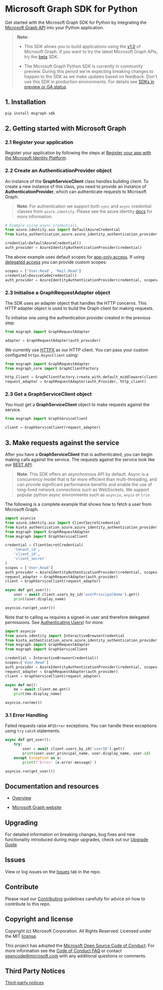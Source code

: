 # Microsoft Graph SDK for Python

Get started with the Microsoft Graph SDK for Python by integrating the [Microsoft Graph API](https://docs.microsoft.com/graph/overview) into your Python application.

> **Note:** 
> * This SDK allows you to build applications using the [v1.0](https://docs.microsoft.com/graph/use-the-api#version) of Microsoft Graph. If you want to try the latest Microsoft Graph APIs, try the [beta](https://github.com/microsoftgraph/msgraph-beta-sdk-python) SDK.  
>
> * The Microsoft Graph Python SDK is currently in community preview. During this period we're expecting breaking changes to happen to the SDK as we make updates based on feedback. Don't use this SDK in production environments. For details see [SDKs in preview or GA status](https://learn.microsoft.com/en-us/graph/sdks/sdks-overview#sdks-in-preview-or-ga-status).

## 1. Installation

```py
pip install msgraph-sdk
```

## 2. Getting started with Microsoft Graph

### 2.1 Register your application

Register your application by following the steps at [Register your app with the Microsoft Identity Platform](https://docs.microsoft.com/graph/auth-register-app-v2).

### 2.2 Create an AuthenticationProvider object

An instance of the **GraphServiceClient** class handles building client. To create a new instance of this class, you need to provide an instance of **AuthenticationProvider**, which can authenticate requests to Microsoft Graph.

> **Note**: For authentication we support both `sync` and `async` credential classes from `azure.identity`. Please see the azure identity [docs](https://learn.microsoft.com/en-us/python/api/azure-identity/azure.identity?view=azure-python) for more information.

```py
# Example using async credentials.
from azure.identity.aio import DefaultAzureCredential
from kiota_authentication_azure.azure_identity_authentication_provider import AzureIdentityAuthenticationProvider

credential=DefaultAzureCredential()
auth_provider = AzureIdentityAuthenticationProvider(credential)
```

The above example uses default scopes for [app-only access](https://learn.microsoft.com/en-us/graph/permissions-overview#delegated-permissions).  If using [delegated access](https://learn.microsoft.com/en-us/graph/permissions-overview#delegated-permissions) you can provide custom scopes:

```py
scopes = ['User.Read', 'Mail.Read']
credential=DeviceCodeCredential()
auth_provider = AzureIdentityAuthenticationProvider(credential, scopes=scopes)
```

### 2.3 Initialise a GraphRequestAdapter object

The SDK uses an adapter object that handles the HTTP concerns. This HTTP adapter object is used to build the Graph client for making requests.

To initialise one using the authentication provider created in the previous step:

```py
from msgraph import GraphRequestAdapter

adapter = GraphRequestAdapter(auth_provider)
```

We currently use [HTTPX](https://www.python-httpx.org/) as our HTTP client. You can pass your custom configured `httpx.AsyncClient` using:

```py
from msgraph import GraphRequestAdapter
from msgraph_core import GraphClientFactory

http_Client = GraphClientFactory.create_with_default_middleware(client=httpx.AsyncClient())
request_adapter = GraphRequestAdapter(auth_Provider, http_client)
```

### 2.3 Get a GraphServiceClient object

You must get a **GraphServiceClient** object to make requests against the service.

```py
from msgraph import GraphServiceClient

client = GraphServiceClient(request_adapter)
```

## 3. Make requests against the service

After you have a **GraphServiceClient** that is authenticated, you can begin making calls against the service. The requests against the service look like our [REST API](https://docs.microsoft.com/graph/api/overview?view=graph-rest-1.0).

> **Note**: This SDK offers an asynchronous API by default. Async is a concurrency model that is far more efficient than multi-threading, and can provide significant performance benefits and enable the use of long-lived network connections such as WebSockets. We support popular python async envronments such as `asyncio`, `anyio` or `trio`.

The following is a complete example that shows how to fetch a user from Microsoft Graph.

```py
import asyncio
from azure.identity.aio import ClientSecretCredential
from kiota_authentication_azure.azure_identity_authentication_provider import AzureIdentityAuthenticationProvider
from msgraph import GraphRequestAdapter
from msgraph import GraphServiceClient

credential = ClientSecretCredential(
    'tenant_id',
    'client_id',
    'client_secret'
)
scopes = ['User.Read']
auth_provider = AzureIdentityAuthenticationProvider(credential, scopes=scopes)
request_adapter = GraphRequestAdapter(auth_provider)
client = GraphServiceClient(request_adapter)

async def get_user():
    user = await client.users_by_id('userPrincipalName').get()
    print(user.display_name)

asyncio.run(get_user())
```

Note that to calling `me` requires a signed-in user and therefore delegated permissions. See [Authenticating Users](https://learn.microsoft.com/en-us/python/api/overview/azure/identity-readme?view=azure-python#authenticate-users)) for more:

```py
import asyncio
from azure.identity import InteractiveBrowserCredential
from kiota_authentication_azure.azure_identity_authentication_provider import AzureIdentityAuthenticationProvider
from msgraph import GraphRequestAdapter
from msgraph import GraphServiceClient

credential = InteractiveBrowserCredential()
scopes=['User.Read']
auth_provider = AzureIdentityAuthenticationProvider(credential, scopes=scopes)
request_adapter = GraphRequestAdapter(auth_provider)
client = GraphServiceClient(request_adapter)

async def me():
    me = await client.me.get()
    print(me.display_name)

asyncio.run(me())
```

### 3.1 Error Handling

Failed requests raise `APIError` exceptions. You can handle these exceptions using `try` `catch` statements.
```py
async def get_user():
    try:
        user = await client.users_by_id('userID').get()
        print(user.user_principal_name, user.display_name, user.id)
    except Exception as e:
        print(f'Error: {e.error.message}')

asyncio.run(get_user())
```


## Documentation and resources

* [Overview](https://docs.microsoft.com/graph/overview)

* [Microsoft Graph website](https://aka.ms/graph)

## Upgrading

For detailed information on breaking changes, bug fixes and new functionality introduced during major upgrades, check out our [Upgrade Guide](UPGRADING.md)


## Issues

View or log issues on the [Issues](https://github.com/microsoftgraph/msgraph-sdk-python/issues) tab in the repo.

## Contribute

Please read our [Contributing](CONTRIBUTING.md) guidelines carefully for advice on how to contribute to this repo.

## Copyright and license

Copyright (c) Microsoft Corporation. All Rights Reserved. Licensed under the MIT [license](LICENSE).

This project has adopted the [Microsoft Open Source Code of Conduct](https://opensource.microsoft.com/codeofconduct/). For more information see the [Code of Conduct FAQ](https://opensource.microsoft.com/codeofconduct/faq/) or contact [opencode@microsoft.com](mailto:opencode@microsoft.com) with any additional questions or comments.

## Third Party Notices
[Third-party notices](THIRD%20PARTY%20NOTICES)
